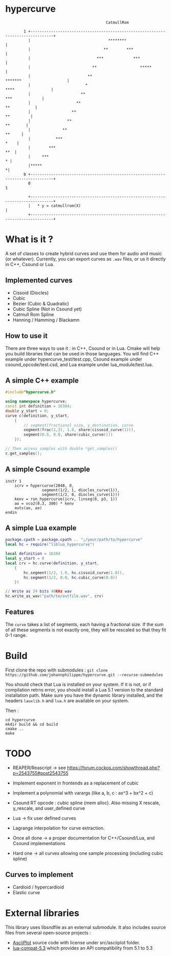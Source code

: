 
# hypercurve


```
                                            CatmullRom

        1 +--------------------------------------------------------------------------------+
          |                                  ********                                      |
          |                                **        ***                                   |
          |                             ***             ***                                |
          |                           **                   *****                           |
          |                         **                          *******                    |
          |                        *                                   ****                |
          |                      **                                        ***             |
          |                    **                                             **           |
          |                  **                                                 **         |
          |                **                                                     **       |
          |              **                                                         **     |
          |           ***                                                             *    |
          |        ***                                                                 **  |
          |     ***                                                                      * |
          |*****                                                                          *|
        0 +--------------------------------------------------------------------------------+
          0                                                                                 1

          +--------------------------------------------------------------------------------+
          |   * y = catmullrom(X)                                                          |
          +--------------------------------------------------------------------------------+

```


# What is it ? 


A set of classes to create hybrid curves and use them for audio and music (or whatever). 
Currently, you can export curves as `.wav` files, or us it directly in C++, Csound or Lua.

## Implemented curves 


- Cissoid (Diocles) 
- Cubic 
- Bezier (Cubic & Quadratic)
- Cubic Spline (Not in Csound yet)
- Catmull Rom Spline
- Hanning / Hamming / Blackamn

## How to use it 


There are three ways to use it : in C++, Csound or in Lua. Cmake will help you build libraries that can be used in those languages. You will find C++ example under hypercurve_test/test.cpp, Csound example under csound_opcode/test.csd, and Lua example under lua_module/test.lua. 


## A simple C++ example 

```c++
#include"hypercurve.h"

using namespace hypercurve;
const int definition = 16384;
double y_start = 0;
curve c(definition, y_start, 
	{
		// segment(fractional_size, y_destination, curve
		segment(frac(1,2), 1.0, share(cissoid_curve(1))),
		segment(0.5, 0.0, share(cubic_curve()))
	}); 

// Then access samples with double *get_samples() 
c.get_samples();
```

## A simple Csound example

```csound
instr 1
	icrv = hypercurve(2048, 0, 
				segment(1/2, 1, diocles_curve(1)),
				segment(1/2, 0, diocles_curve(1)))
	kenv = run_hypercurve(icrv, linseg(0, p3, 1))
	ao = vco2(0.3, 300) * kenv
	outs(ao, ao)
endin

```

## A simple Lua example

```lua
package.cpath = package.cpath .. ";/your/path/to/hypercurve"
local hc = require("liblua_hypercurve")

local definition = 16384
local y_start = 0
local crv = hc.curve(definition, y_start, 
	{
		hc.segment(1/2, 1.0, hc.cissoid_curve(1.0)),
		hc.segment(1/2, 0.0, hc.cubic_curve(0.0))
	})

// Write as 24 bits 48KHz wav
hc.write_as_wav("path/to/outfile.wav", crv)
```

## Features 

The  `curve`  takes a list of segments, each having a fractional size. If the sum of all these segments is not exactly one, they will be rescaled so that they fit 0-1 range. 




# Build


First clone the repo with submodules : 
``` git clone https://github.com/johannphilippe/hypercurve.git --recurse-submodules ```

You should check that Lua is installed on your system. If it is not, or if compilation retrns error, you should install a Lua 5.1 version to the standard installation path. Make sure you have the dynamic library installed, and the headers `lauxlib.h` and `lua.h` are available on your system.

Then : 
```
cd hypercurve
mkdir build && cd build
cmake ..
make
```

# TODO

* REAPER/Reascript -> see https://forum.cockos.com/showthread.php?p=2543755#post2543755

* Implement exponent in frontends as a replacement of cubic 
* Implement a polynomial with varargs (like a, b, c  : ax^3 + bx^2 + c)

* Csound RT opcode : cubic spline (mem alloc). Also missing X rescale, y_rescale, and user_defined curve

* Lua -> fix user defined curves

* Lagrange interpolation for curve extraction.

* Once all done -> a proper documentation for C++/Csound/Lua, and Csound implementations

* Hard one -> all curves allowing one sample processing (including cubic spline)

## Curves to implement

* Cardioid / hypercardioid
* Elastic curve


# External libraries

This library uses libsndfile as an external submodule.
It also includes source files from several open-source projects : 
*  [AsciiPlot](https://github.com/joehood/asciiplotter) source code with license under src/asciiplot folder.
* [lua-compat-5.3](https://github.com/keplerproject/lua-compat-5.3) which provides an API compatibility from 5.1 to 5.3

